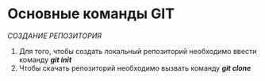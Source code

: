 # Основные команды GIT
*СОЗДАНИЕ РЕПОЗИТОРИЯ*
1. Для того, чтобы создать локальный репозиторий необходимо ввести команду _**git init**_
2. Чтобы скачать репозиторий необходимо вызвать команду _**git clone**_

